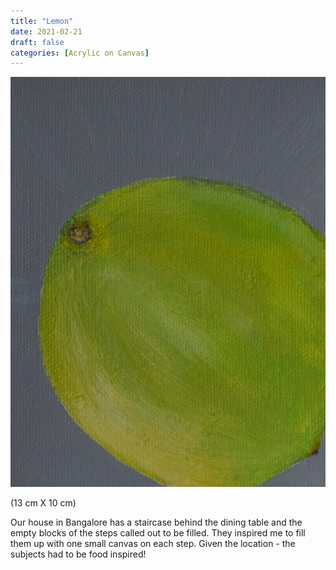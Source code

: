 ```yaml
---
title: "Lemon"
date: 2021-02-21
draft: false
categories: [Acrylic on Canvas]
---
```


![](../../static/images/2021/02/Lemon.jpg)

(13 cm X 10 cm)

Our house in Bangalore has a staircase behind the dining table and the empty blocks of the steps called out to be filled. They inspired me to fill them up with one small canvas on each step. Given the location - the subjects had to be food inspired!